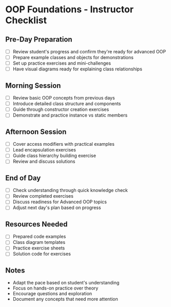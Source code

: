 # OOP Foundations - Instructor Checklist

## Pre-Day Preparation
- [ ] Review student's progress and confirm they're ready for advanced OOP
- [ ] Prepare example classes and objects for demonstrations
- [ ] Set up practice exercises and mini-challenges
- [ ] Have visual diagrams ready for explaining class relationships

## Morning Session
- [ ] Review basic OOP concepts from previous days
- [ ] Introduce detailed class structure and components
- [ ] Guide through constructor creation exercises
- [ ] Demonstrate and practice instance vs static members

## Afternoon Session
- [ ] Cover access modifiers with practical examples
- [ ] Lead encapsulation exercises
- [ ] Guide class hierarchy building exercise
- [ ] Review and discuss solutions

## End of Day
- [ ] Check understanding through quick knowledge check
- [ ] Review completed exercises
- [ ] Discuss readiness for Advanced OOP topics
- [ ] Adjust next day's plan based on progress

## Resources Needed
- [ ] Prepared code examples
- [ ] Class diagram templates
- [ ] Practice exercise sheets
- [ ] Solution code for exercises

## Notes
- Adapt the pace based on student's understanding
- Focus on hands-on practice over theory
- Encourage questions and exploration
- Document any concepts that need more attention 